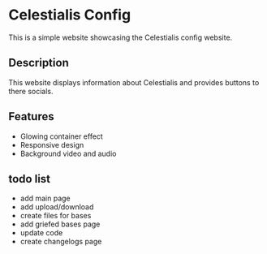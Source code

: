 # Celestialis Config

This is a simple website showcasing the Celestialis config website.

## Description

This website displays information about Celestialis and provides buttons to there socials.


## Features

- Glowing container effect
- Responsive design
- Background video and audio


## todo list

- add main page
- add upload/download
- create files for bases
- add griefed bases page
- update code
- create changelogs page

